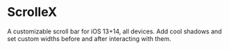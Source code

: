 # ScrolleX
A customizable scroll bar for iOS 13+14, all devices. Add cool shadows and set custom widths before and after interacting with them.
